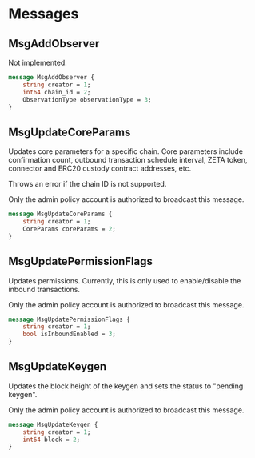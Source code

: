 # Messages

## MsgAddObserver

Not implemented.

```proto
message MsgAddObserver {
	string creator = 1;
	int64 chain_id = 2;
	ObservationType observationType = 3;
}
```

## MsgUpdateCoreParams

Updates core parameters for a specific chain. Core parameters include
confirmation count, outbound transaction schedule interval, ZETA token,
connector and ERC20 custody contract addresses, etc.

Throws an error if the chain ID is not supported.

Only the admin policy account is authorized to broadcast this message.

```proto
message MsgUpdateCoreParams {
	string creator = 1;
	CoreParams coreParams = 2;
}
```

## MsgUpdatePermissionFlags

Updates permissions. Currently, this is only used to enable/disable the
inbound transactions.

Only the admin policy account is authorized to broadcast this message.

```proto
message MsgUpdatePermissionFlags {
	string creator = 1;
	bool isInboundEnabled = 3;
}
```

## MsgUpdateKeygen

Updates the block height of the keygen and sets the status to "pending
keygen".

Only the admin policy account is authorized to broadcast this message.

```proto
message MsgUpdateKeygen {
	string creator = 1;
	int64 block = 2;
}
```

